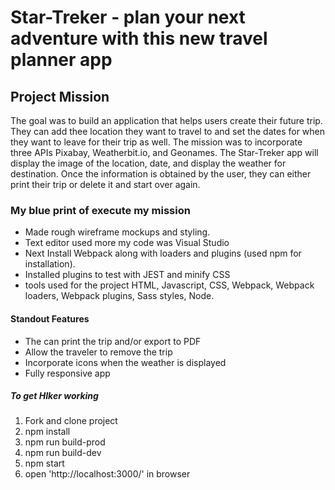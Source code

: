 # Star-Treker - plan your next adventure with this new travel planner app

## Project Mission
The goal was to build an application that helps users create their future trip. They can add thee location they want to travel to and set the dates for when they want to leave for their trip as well. The mission was to incorporate three APIs Pixabay, Weatherbit.io, and Geonames. The Star-Treker app will display the image of the location, date, and display the weather for destination. Once the information is obtained by the user, they can either print their trip or delete it and start over again. 

### My blue print of execute my mission

* Made rough wireframe mockups and styling.
* Text editor used more my code was Visual Studio
* Next Install Webpack along with loaders and plugins (used npm for installation).
* Installed plugins to test with JEST and minify CSS
* tools used for the project HTML, Javascript, CSS, Webpack, Webpack loaders, Webpack plugins, Sass styles, Node.

#### Standout Features

* The can print the trip and/or export to PDF
* Allow the traveler to remove the trip
* Incorporate icons when the weather is displayed
* Fully responsive app


##### To get HIker working

1. Fork and clone project
2. npm install
3. npm run build-prod
4. npm run build-dev
5. npm start
6. open 'http://localhost:3000/' in browser
